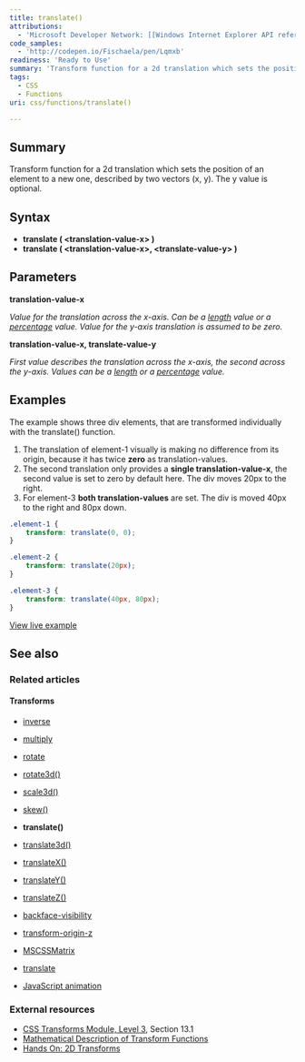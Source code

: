 ```yaml
---
title: translate()
attributions:
  - 'Microsoft Developer Network: [[Windows Internet Explorer API reference](http://msdn.microsoft.com/en-us/library/ie/hh828809%28v=vs.85%29.aspx) Article]'
code_samples:
  - 'http://codepen.io/Fischaela/pen/Lqmxb'
readiness: 'Ready to Use'
summary: 'Transform function for a 2d translation which sets the position of an element to a new one, described by two vectors (x, y). The y value is optional.'
tags:
  - CSS
  - Functions
uri: css/functions/translate()

---
```

## <span>Summary</span>

Transform function for a 2d translation which sets the position of an element to a new one, described by two vectors (x, y). The y value is optional.

## <span>Syntax</span>

-   **translate ( \<translation-value-x\> )**
-   **translate ( \<translation-value-x\>, \<translate-value-y\> )**

## <span>Parameters</span>

**translation-value-x**

*Value for the translation across the x-axis. Can be a [length](/css/data_types/length) value or a [percentage](/css/data_types/percentage) value. Value for the y-axis translation is assumed to be zero.*

**translation-value-x, translate-value-y**

*First value describes the translation across the x-axis, the second across the y-axis. Values can be a [length](/css/data_types/length) or a [percentage](/css/data_types/percentage) value.*

## <span>Examples</span>

The example shows three div elements, that are transformed individually with the translate() function.

1.  The translation of element-1 visually is making no difference from its origin, because it has twice **zero** as translation-values.
2.  The second translation only provides a **single translation-value-x**, the second value is set to zero by default here. The div moves 20px to the right.
3.  For element-3 **both translation-values** are set. The div is moved 40px to the right and 80px down.

``` css
.element-1 {
    transform: translate(0, 0);
}

.element-2 {
    transform: translate(20px);
}

.element-3 {
    transform: translate(40px, 80px);
}
```

[View live example](http://codepen.io/Fischaela/pen/Lqmxb)

## <span>See also</span>

### <span>Related articles</span>

#### <span>Transforms</span>

-   [inverse](/css/cssom/MSCSSMatrix/methods/inverse)

-   [multiply](/css/cssom/MSCSSMatrix/methods/multiply)

-   [rotate](/css/cssom/MSCSSMatrix/methods/rotate)

-   [rotate3d()](/css/functions/rotate3d())

-   [scale3d()](/css/functions/scale3d())

-   [skew()](/css/functions/skew())

-   **translate()**

-   [translate3d()](/css/functions/translate3d())

-   [translateX()](/css/functions/translateX())

-   [translateY()](/css/functions/translateY())

-   [translateZ()](/css/functions/translateZ())

-   [backface-visibility](/css/properties/backface-visibility)

-   [transform-origin-z](/css/properties/transform-origin-z)

-   [MSCSSMatrix](/css/transforms/MSCSSMatrix)

-   [translate](/css/transforms/MSCSSMatrix/translate)

-   [JavaScript animation](/tutorials/animation_in_javascript_2)

### <span>External resources</span>

-   [CSS Transforms Module, Level 3](http://go.microsoft.com/fwlink/p/?LinkID=223145), Section 13.1
-   [Mathematical Description of Transform Functions](http://go.microsoft.com/fwlink/p/?LinkId=256246)
-   [Hands On: 2D Transforms](http://go.microsoft.com/fwlink/?LinkID=240163)
